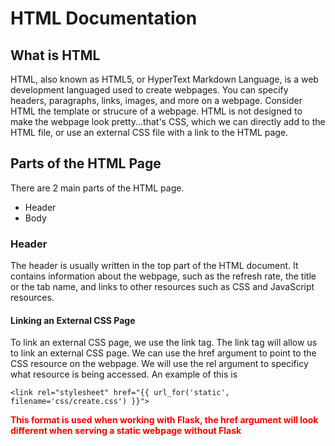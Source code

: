 # HTML Documentation

## What is HTML
HTML, also known as HTML5, or HyperText Markdown Language, is a web development languaged used to create webpages. You can specify headers, paragraphs, links, images, and more on a webpage. Consider HTML the template or strucure of a webpage. HTML is not designed to make the webpage look pretty...that's CSS, which we can directly add to the HTML file, or use an external CSS file with a link to the HTML page. 

## Parts of the HTML Page
There are 2 main parts of the HTML page. 
<ul>
    <li>Header</li>
    <li>Body</li>
</ul>

### Header
The header is usually written in the top part of the HTML document. It contains information about the webpage, such as the refresh rate, the title or the tab name, and links to other resources such as CSS and JavaScript resources. 
#### Linking an External CSS Page
To link an external CSS page, we use the link tag. The link tag will allow us to link an external CSS page. We can use the href argument to point to the CSS resource on the webpage. We will use the rel argument to specificy what resource is being accessed. An example of this is
```
<link rel="stylesheet" href="{{ url_for('static', filename='css/create.css') }}">
```
<span style="color:red;"><b>This format is used when working with Flask, the href argument will look different when serving a static webpage without Flask </b></span>